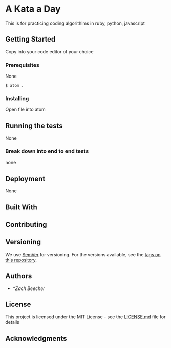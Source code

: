 # A Kata a Day

This is for practicing coding algorithims in ruby, python, javascript

## Getting Started

Copy into your code editor of your choice

### Prerequisites

None

```
$ atom .
```

### Installing

Open file into atom 


## Running the tests

None

### Break down into end to end tests

none

## Deployment

None

## Built With

## Contributing

## Versioning

We use [SemVer](http://semver.org/) for versioning. For the versions available, see the [tags on this repository](https://github.com/your/project/tags). 

## Authors

* **Zach Beecher* 

## License

This project is licensed under the MIT License - see the [LICENSE.md](LICENSE.md) file for details

## Acknowledgments
